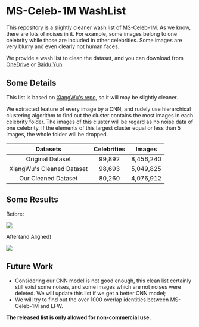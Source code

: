 # MS-Celeb-1M WashList
This repository is a slightly cleaner wash list of [MS-Celeb-1M](https://www.microsoft.com/en-us/research/project/ms-celeb-1m-challenge-recognizing-one-million-celebrities-real-world/).
As we know, there are lots of noises in it. For example, some images belong to one celebrity while those are included in other celebrities. Some images are very blurry and even clearly not human faces.

We provide a wash list to clean the dataset, and you can download from [OneDrive](https://1drv.ms/t/s!AlKg0t0qyMOIrOxn0Mg_qbhjXtAf-Q) or [Baidu Yun](https://pan.baidu.com/s/1eS92rBG).

## Some Details

This list is based on [XiangWu's repo](https://github.com/AlfredXiangWu/face_verification_experiment), so it will may be slightly cleaner.

We extracted feature of every image by a CNN, and rudely use hierarchical clustering algorithm to find out the cluster contains the most images in each celebrity folder. The images of this cluster will be regard as no noise data of one celebrity. If the elements of this largest cluster equal or less than 5 images, the whole folder will be dropped.

| Datasets | Celebrities |  Images  |
| :--------: | :--------:| :------: |
| Original Dataset |  99,892  |  8,456,240 |
| XiangWu's Cleaned Dataset |  98,693  |  5,049,825 |
| Our Cleaned Dataset |  80,260 |  4,076,912  |

## Some Results
Before:

![](https://github.com/inlmouse/MS-Celeb-1M_WashList/blob/master/imshow/m.05rjwm_preclean.png)

After(and Aligned)

![](https://github.com/inlmouse/MS-Celeb-1M_WashList/blob/master/imshow/m.05rjwm_clean.png)

## Future Work

- Considering our CNN model is not good enough, this clean list certainly still exist some noises, and some images which are not noises were deleted. We will update this list if we get a better CNN model;
- We will try to find out the over 1000 overlap identities between MS-Celeb-1M and LFW. 


**The released list is only allowed for non-commercial use.**